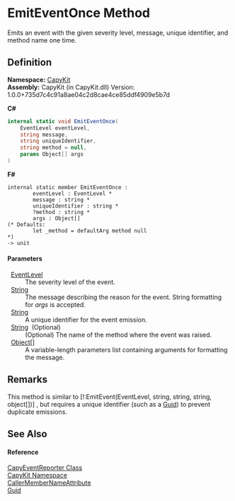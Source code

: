 # EmitEventOnce Method


Emits an event with the given severity level, message, unique identifier, and method name one time.



## Definition
**Namespace:** <a href="N_CapyKit.md">CapyKit</a>  
**Assembly:** CapyKit (in CapyKit.dll) Version: 1.0.0+735d7c4c91a8ae04c2d8cae4ce85ddf4909e5b7d

**C#**
``` C#
internal static void EmitEventOnce(
	EventLevel eventLevel,
	string message,
	string uniqueIdentifier,
	string method = null,
	params Object[] args
)
```
**F#**
``` F#
internal static member EmitEventOnce : 
        eventLevel : EventLevel * 
        message : string * 
        uniqueIdentifier : string * 
        ?method : string * 
        args : Object[] 
(* Defaults:
        let _method = defaultArg method null
*)
-> unit 
```



#### Parameters
<dl><dt>  <a href="T_CapyKit_EventLevel.md">EventLevel</a></dt><dd>The severity level of the event.</dd><dt>  <a href="https://learn.microsoft.com/dotnet/api/system.string" target="_blank" rel="noopener noreferrer">String</a></dt><dd>The message describing the reason for the event. String formatting for <em>args</em> is accepted.</dd><dt>  <a href="https://learn.microsoft.com/dotnet/api/system.string" target="_blank" rel="noopener noreferrer">String</a></dt><dd>A unique identifier for the event emission.</dd><dt>  <a href="https://learn.microsoft.com/dotnet/api/system.string" target="_blank" rel="noopener noreferrer">String</a>  (Optional)</dt><dd>(Optional) The name of the method where the event was raised.</dd><dt>  <a href="https://learn.microsoft.com/dotnet/api/system.object" target="_blank" rel="noopener noreferrer">Object</a>[]</dt><dd>A variable-length parameters list containing arguments for formatting the message.</dd></dl>

## Remarks
This method is similar to [!:EmitEvent(EventLevel, string, string, string, object[])] , but requires a unique identifier (such as a <a href="https://learn.microsoft.com/dotnet/api/system.guid" target="_blank" rel="noopener noreferrer">Guid</a>) to prevent duplicate emissions.

## See Also


#### Reference
<a href="T_CapyKit_CapyEventReporter.md">CapyEventReporter Class</a>  
<a href="N_CapyKit.md">CapyKit Namespace</a>  
<a href="https://learn.microsoft.com/dotnet/api/system.runtime.compilerservices.callermembernameattribute" target="_blank" rel="noopener noreferrer">CallerMemberNameAttribute</a>  
<a href="https://learn.microsoft.com/dotnet/api/system.guid" target="_blank" rel="noopener noreferrer">Guid</a>  
